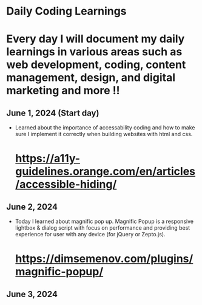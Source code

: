 # Daily Coding Learnings

# Every day I will document my daily learnings in various areas such as web development, coding, content management, design, and digital marketing and more !!

## June 1, 2024 (Start day)
- Learned about the importance of accessability coding and how to make sure I implement it correctly when building websites with html and css. 
    # https://a11y-guidelines.orange.com/en/articles/accessible-hiding/

## June 2, 2024 
- Today I learned about magnific pop up. Magnific Popup is a responsive lightbox & dialog script with focus on performance and providing best experience for user with any device (for jQuery or Zepto.js).
    # https://dimsemenov.com/plugins/magnific-popup/

## June 3, 2024 


